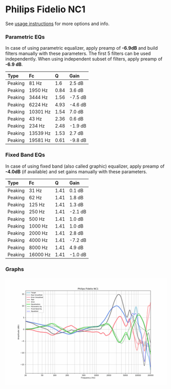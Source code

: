 # Philips Fidelio NC1
See [usage instructions](https://github.com/jaakkopasanen/AutoEq#usage) for more options and info.

### Parametric EQs
In case of using parametric equalizer, apply preamp of **-6.9dB** and build filters manually
with these parameters. The first 5 filters can be used independently.
When using independent subset of filters, apply preamp of **-6.9 dB**.

| Type    | Fc       |    Q | Gain    |
|:--------|:---------|:-----|:--------|
| Peaking | 81 Hz    | 1.6  | 2.5 dB  |
| Peaking | 1950 Hz  | 0.84 | 3.6 dB  |
| Peaking | 3444 Hz  | 1.56 | -7.5 dB |
| Peaking | 6224 Hz  | 4.93 | -4.6 dB |
| Peaking | 10301 Hz | 1.54 | 7.0 dB  |
| Peaking | 43 Hz    | 2.36 | 0.6 dB  |
| Peaking | 234 Hz   | 2.48 | -1.9 dB |
| Peaking | 13539 Hz | 1.53 | 2.7 dB  |
| Peaking | 19581 Hz | 0.61 | -9.8 dB |

### Fixed Band EQs
In case of using fixed band (also called graphic) equalizer, apply preamp of **-4.0dB**
(if available) and set gains manually with these parameters.

| Type    | Fc       |    Q | Gain    |
|:--------|:---------|:-----|:--------|
| Peaking | 31 Hz    | 1.41 | 0.1 dB  |
| Peaking | 62 Hz    | 1.41 | 1.8 dB  |
| Peaking | 125 Hz   | 1.41 | 1.3 dB  |
| Peaking | 250 Hz   | 1.41 | -2.1 dB |
| Peaking | 500 Hz   | 1.41 | 1.0 dB  |
| Peaking | 1000 Hz  | 1.41 | 1.0 dB  |
| Peaking | 2000 Hz  | 1.41 | 2.8 dB  |
| Peaking | 4000 Hz  | 1.41 | -7.2 dB |
| Peaking | 8000 Hz  | 1.41 | 4.9 dB  |
| Peaking | 16000 Hz | 1.41 | -1.0 dB |

### Graphs
![](./Philips%20Fidelio%20NC1.png)